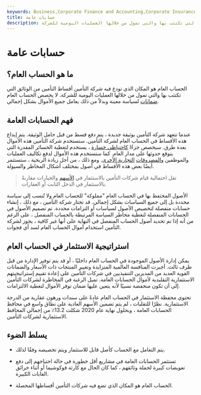 ```yaml
---
keywords: Business,Corporate Finance and Accounting,Corporate Insurance
title: حسابات عامة
description: الحساب العام هو المكان الذي تودع فيه شركة التأمين أقساط التأمين من الوثائق التي تكتتب بها والتي تمول من خلالها العمليات اليومية للشركة.
---
```


# حسابات عامة
## ما هو الحساب العام؟

الحساب العام هو المكان الذي تودع فيه شركة التأمين أقساط التأمين من الوثائق التي تكتتب بها والتي تمول من خلالها العمليات اليومية للشركة. لا يخصص الحساب العام [ضمانات](/collateral) لسياسة معينة وبدلاً من ذلك يعامل جميع الأموال بشكل إجمالي.

## فهم الحسابات العامة

عندما تتعهد شركة التأمين بوثيقة جديدة ، يتم دفع قسط من قبل حامل الوثيقة. يتم إيداع هذه الأقساط في الحساب العام لشركة التأمين. ستستخدم شركة التأمين هذه الأموال بعدة طرق. سيخصص جزءًا [كاحتياطي خسارة](/loss-reserve) ، يستخدم لتغطية الخسائر المقدرة التي يتوقع حدوثها على مدار العام. كما ستستخدم هذه الأموال لدفع تكاليف العمليات والموظفين [والمصروفات](/businessexpenses) [التجارية الأخرى](/businessexpenses). ومع ذلك ، من أجل زيادة الربحية ، ستستثمر أيضًا بعض هذه الأقساط في أصول بمختلف أشكال المخاطر والسيولة.

> تقل احتمالية قيام شركات التأمين بالاستثمار في [الأسهم](/equity) والخيارات مقارنةً بالاستثمار في الدخل الثابت أو العقارات.

>

الأصول المحتفظ بها في الحساب العام "مملوكة" للحساب العام ولا تُنسب إلى سياسة محددة بل إلى جميع السياسات بشكل إجمالي. قد تختار شركة التأمين ، مع ذلك ، إنشاء حسابات منفصلة لتخصيص الأصول لسياسات أو التزامات محددة. تم تصميم الأصول في الحسابات المنفصلة لتغطية مخاطر السياسة المرتبطة بالحساب المنفصل ، على الرغم من أنه إذا تم تحديد أصول الحساب المنفصل في النهاية على أنها غير كافية ، يجوز لشركة التأمين استخدام أموال الحساب العام لسد أي فجوات.

## استراتيجية الاستثمار في الحساب العام

يمكن إدارة الأصول الموجودة في الحساب العام داخليًا ، أو قد يتم توفير الإدارة من قبل طرف ثالث. أجبرت المنافسة العالمية المتزايدة وتغيير المنتجات ذات الأسعار والضمانات القوية العديد من المديرين التنفيذيين في شركات التأمين على إعادة تقييم إستراتيجيتهم الاستثمارية التقليدية لأموال الحسابات العامة. تميل الرغبة في المخاطرة لشركات التأمين إلى أن تكون منخفضة نسبيًا لأنه يتعين عليها ضمان توفر الأموال لتغطية الالتزامات.

تحتوي محفظة الاستثمار في الحساب العام عادةً على سندات ورهون عقارية من الدرجة الاستثمارية. نظرًا للتقلبات ، لم يتم تضمين الأسهم العادية على نطاق واسع في محافظ الحسابات العامة ، وبحلول نهاية عام 2020 شكلت 13.2٪ من إجمالي المحافظ الاستثمارية لشركات التأمين.

## يسلط الضوء

- يتم التعامل مع الحساب كأصل قابل للاستثمار ويتم تخصيصه وفقًا لذلك.

- تستثمر الحسابات العامة في مشاريع أقل خطورة في حالة احتياجهم إلى دفع تعويضات كبيرة لحملة وثائقهم ، كما كان الحال مع كارثة فوكوشيما أو أثناء حرائق الغابات الكبيرة.

- الحساب العام هو المكان الذي تضع فيه شركات التأمين أقساطها المحصلة.

